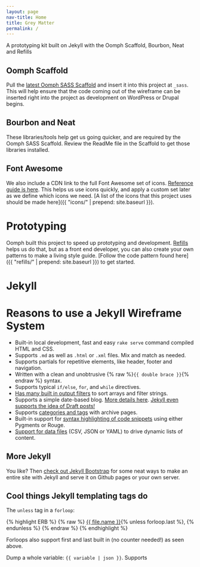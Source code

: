 ```yaml
---
layout: page
nav-title: Home
title: Grey Matter
permalink: /
---
```


A prototyping kit built on Jekyll with the Oomph Scaffold, Bourbon, Neat and Refills

## Oomph Scaffold
Pull the [latest Oomph SASS Scaffold](https://github.com/oomphinc/scss-scaffold) and insert it into this project at `_sass`. This will help ensure that the code coming out of the wireframe can be inserted right into the project as development on WordPress or Drupal begins. 

## Bourbon and Neat
These libraries/tools help get us going quicker, and are required by the Oomph SASS Scaffold. Review the ReadMe file in the Scaffold to get those libraries installed. 

## Font Awesome
We also include a CDN link to the full Font Awesome set of icons. [Reference guide is here](http://fortawesome.github.io/Font-Awesome/icons/). This helps us use icons quickly, and apply a custom set later as we define which icons we need. [A list of the icons that this project uses should be made here]({{ "icons/" | prepend: site.baseurl }}). 


# Prototyping
Oomph built this project to speed up prototyping and development. [Refills](http://refills.bourbon.io) helps us do that, but as a front end developer, you can also create your own patterns to make a living style guide. [Follow the code pattern found here]({{ "refills/" | prepend: site.baseurl }}) to get started. 


# Jekyll
Reasons to use a Jekyll Wireframe System
========================================

* Built-in local development, fast and easy `rake serve` command compiled HTML and CSS.
* Supports `.md` as well as `.html` or `.xml` files. Mix and match as needed. 
* Supports partials for repetitive elements, like header, footer and navigation. 
* Written with a clean and unobtrusive {% raw %}`{{ double brace }}`{% endraw %} syntax.
* Supports typical `if/else`, `for`, and `while` directives. 
* [Has many built in output filters](https://gist.github.com/smutnyleszek/9803727#output) to sort arrays and filter strings.
* Supports a simple date-based blog. [More details here](https://jekyllrb.com/docs/posts/). [Jekyll even supports the idea of Draft posts!](https://jekyllrb.com/docs/drafts/)
* Supports [categories and tags](https://codinfox.github.io/dev/2015/03/06/use-tags-and-categories-in-your-jekyll-based-github-pages/) with archive pages. 
* Built-in support for [syntax highlighting of code snippets](https://jekyllrb.com/docs/posts/#highlighting-code-snippets) using either Pygments or Rouge.
* [Support for data files](https://jekyllrb.com/docs/datafiles/) (CSV, JSON or YAML) to drive dynamic lists of content. 

## More Jekyll
You like? Then [check out Jekyll Bootstrap](http://jekyllbootstrap.com) for some neat ways to make an entire site with Jekyll and serve it on Github pages or your own server. 

## Cool things Jekyll templating tags do

The `unless` tag in a `forloop`: 

{% highlight ERB %}
{% raw %}
<a href="{{  file.url }}" >{{ file.name }}</a>{% unless forloop.last %}, {% endunless %}
{% endraw %}
{% endhighlight %}

Forloops also support first and last built in (no counter needed!) as seen above. 

Dump a whole variable: `{{ variable | json }}`. Supports 
